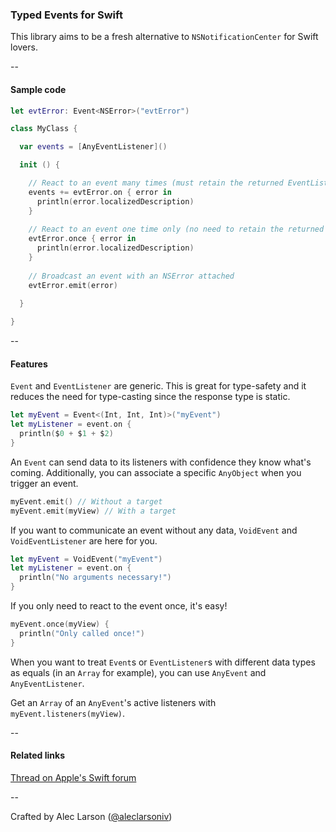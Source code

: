 ### Typed Events for Swift

This library aims to be a fresh alternative to `NSNotificationCenter` for Swift lovers.

--

#### Sample code

```Swift
let evtError: Event<NSError>("evtError")

class MyClass {

  var events = [AnyEventListener]()

  init () {

    // React to an event many times (must retain the returned EventListener)
    events += evtError.on { error in
      println(error.localizedDescription)
    }
    
    // React to an event one time only (no need to retain the returned EventListener)
    evtError.once { error in
      println(error.localizedDescription)
    }
    
    // Broadcast an event with an NSError attached
    evtError.emit(error)
  
  }

}
```

--

#### Features

`Event` and `EventListener` are generic. This is great for type-safety and it reduces the need for type-casting since the response type is static.

```Swift
let myEvent = Event<(Int, Int, Int)>("myEvent")
let myListener = event.on {
  println($0 + $1 + $2)
}
```

An `Event` can send data to its listeners with confidence they know what's coming. Additionally, you can associate a specific `AnyObject` when you trigger an event.

```Swift
myEvent.emit() // Without a target
myEvent.emit(myView) // With a target
```

If you want to communicate an event without any data, `VoidEvent` and `VoidEventListener` are here for you.

```Swift
let myEvent = VoidEvent("myEvent")
let myListener = event.on {
  println("No arguments necessary!")
}
```

If you only need to react to the event once, it's easy!

```Swift
myEvent.once(myView) {
  println("Only called once!")
}
```

When you want to treat `Event`s or `EventListener`s with different data types as equals (in an `Array` for example), you can use `AnyEvent` and `AnyEventListener`.

Get an `Array` of an `AnyEvent`'s active listeners with `myEvent.listeners(myView)`.

--

#### Related links

[Thread on Apple's Swift forum](https://devforums.apple.com/thread/238909)

--

Crafted by Alec Larson ([@aleclarsoniv](https://twitter.com/aleclarsoniv))
